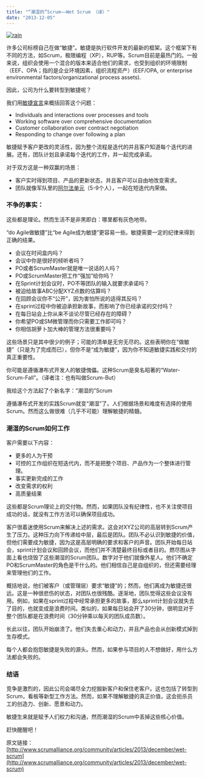 ```yaml
---
title: "“潮湿的”Scrum——Wet Scrum （译）"
date: "2013-12-05"
---
```


[![rain](http://bobjiang.com/wp-content/uploads/2013/12/rain-300x225.jpg)](http://bobjiang.com/wp-content/uploads/2013/12/rain.jpg)

许多公司标榜自己在做“敏捷”。敏捷是执行软件开发的最新的框架。这个框架下有不同的方法，如Scrum，极限编程（XP），RUP等。Scrum目前是最热门的。一般来说，组织会使用一个混合的版本来适合他们的需求，也受到组织的环境限制（EEF、OPA；指的是企业环境因素，组织流程资产）(EEF/OPA, or enterprise environmental factors/organizational process assets).

因此，公司为什么要转型到敏捷呢？

我们用[敏捷宣言](agilemanifesto.org)来概括回答这个问题：

- Individuals and interactions over processes and tools
- Working software over comprehensive documentation
- Customer collaboration over contract negotiation
- Responding to change over following a plan

敏捷赋予客户更改的灵活性，因为整个流程是迭代的并且客户知道每个迭代的进展。还有，团队计划且承诺每个迭代的工作，并一起完成承诺。

对于双方这是一种双赢的场景：

- 客户实时得到项目、产品的更新状态，并且客户可以自由地改变需求。
- 团队就像军队里的[阿尔法单元](http://en.wikipedia.org/wiki/Alpha_Group)（5-9个人），一起在短迭代内荣做。

### 不争的事实：

这些都是理论。然而生活不是非黑即白：哪里都有灰色地带。

“do Agile做敏捷”比“be Agile成为敏捷”更容易一些。敏捷需要一定的纪律来得到正确的结果。

- 会议在时间盒内吗？
- 会议中你是很好的倾听者吗？
- PO或者ScrumMaster就是唯一说话的人吗？
- PO或ScrumMaster把工作“强加”给你吗？
- 在Sprint计划会议时，PO不等团队的输入就要求承诺吗？
- 被迫给故事ABC分配XYZ点数的估算吗？
- 在回顾会议你不“公开”，因为害怕所说的适得其反吗？
- 在sprint过程中你被迫承担新故事，而影响了你已经承诺的交付吗？
- 在每日站会上你从来不谈论尽管已经存在的障碍？
- 你希望PO或SM微管理而你只需要工作即可吗？
- 你相信胡萝卜加大棒的管理方法很重要吗？

这些场景只是其中很少的例子；可能的清单是无穷无尽的。这些表明你在“做敏捷”（只是为了完成而已），但你不是“成为敏捷”，因为你不知道敏捷实践和交付的真正重要性。

你可能是遵循瀑布式开发人的敏捷傀儡。这种Scrum是臭名昭著的“Water-Scrum-Fall”。（译者注：也有叫做Scrum-But）

我给这个方法起了个新名字：“潮湿的”Scrum

遵循瀑布式开发的实践Scrum就变“潮湿”了。人们根据场景和难度有选择的使用Scrum。然而这么做很难（几乎不可能）理解敏捷的精髓。

### 潮湿的Scrum如何工作

客户需要以下内容：

- 更多的人为干预
- 可控的工作组织在短迭代内，而不是把整个项目、产品作为一个整体进行管理。
- 事实更新完成的工作
- 改变需求的权利
- 高质量结果

这些都是Scrum理论上的交付物。然而，如果团队没有纪律性，也不关注使项目成功的话，就没有工作方法可以确保项目成功。

客户很着迷使用Scrum来解决上述的需求。这会对XYZ公司的高层转到Scrum产生了压力。这种压力向下传递给中层，最后是团队。团队不必认识到敏捷的价值，但他们需要成为敏捷，因为这是高层明确的要求和客户的声音。团队开始每日站会，sprint计划会议和回顾会议，而他们并不清楚最终目标或者目的。燃尽图从字面上看也烧毁了这些潮湿的Scrum团队。数字对于他们就像外星人。他们不确定PO和ScrumMaster的角色是干什么的。他们相信自己是自组织的，但还需要经理来管理他们的工作。

概括地说，他们被客户（或管理层）要求“敏捷”的；然而，他们离成为敏捷还很远。这是一种很悲伤的状态，对团队也很残酷。逐渐地，团队觉得这些会议没有用。例如，如果在sprint过程中经常承担更多的故事，那么sprint计划会议就失去了目的，也就变成是浪费时间。类似的，如果每日站会开了30分钟，很明显对于整个团队都是在浪费时间（30分钟乘以每天的团队成员数）。

长此以往，团队开始崩溃了。他们失去重心和动力，并且产品也会从创新模式掉到生存模式。

每个人都会抱怨敏捷是失败的源头。然而，如果参与项目的人不想做好，用什么方法都会失败的。

### 结语

竞争是激烈的，因此公司会竭尽全力挖掘新客户和保住老客户。这也包括了转型到Scrum，看板等新型工作方法。然而，如果不理解敏捷的真正价值，这会扼杀员工的创造力、创新、愿景和动力。

敏捷生来就是赋予人们权力和沟通，然而潮湿的Scrum中丢掉这些核心价值。

赶快醒醒吧！

原文链接：[http://www.scrumalliance.org/community/articles/2013/december/wet-scrum](http://www.scrumalliance.org/community/articles/2013/december/wet-scrum)
